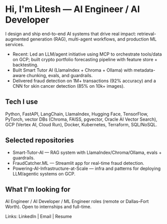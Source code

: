 # Hi, I'm Litesh — AI Engineer / AI Developer

I design and ship end-to-end AI systems that drive real impact: retrieval-augmented generation (RAG), multi-agent workflows, and production ML services.

- Recent: Led an LLM/agent initiative using MCP to orchestrate tools/data on GCP; built crypto portfolio forecasting pipeline with feature store + backtesting.
- Built Smart Tutor AI (LlamaIndex + Chroma + Ollama) with metadata-aware chunking, evals, and guardrails.
- Delivered fraud detection on 1M+ transactions (92% accuracy) and a CNN for skin cancer detection (85% on 10k+ images).

## Tech I use
Python, FastAPI, LangChain, LlamaIndex, Hugging Face, TensorFlow, PyTorch, vector DBs (Chroma, FAISS, pgvector, Oracle AI Vector Search), GCP (Vertex AI, Cloud Run), Docker, Kubernetes, Terraform, SQL/NoSQL.

## Selected repositories
- Smart-Tutor-AI — RAG system with LlamaIndex/Chroma/Ollama, evals + guardrails.
- FraudCatcher.ML — Streamlit app for real-time fraud detection.
- Powering-AI-Infrastructure-at-Scale — infra and patterns for deploying LLM/agentic systems on GCP.

## What I'm looking for
AI Engineer / AI Developer / ML Engineer roles (remote or Dallas–Fort Worth). Open to internships and full-time.

Links: LinkedIn | Email | Resume

